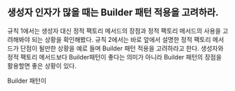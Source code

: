 ## 생성자 인자가 많을 때는 Builder 패턴 적용을 고려하라.

규칙 1에서는 생성자 대신 정적 팩토리 메서드의 장점과 정적 팩토리 메서드의 사용을 고려해봐야 되는 상황을 확인해봤다.
규칙 2에서는 바로 앞에서 설명한 정적 팩토리 메서드가 단점이 될만한 상황을 예로 들며 Builder 패턴 적용을 고려하라고 한다.
생성자와 정적 팩토리 메서드보다 Builder패턴이 좋다는 의미가 아니라 Builder 패턴의 장점을 활용할면 좋은 상황이 있다.

Builder 패턴이 